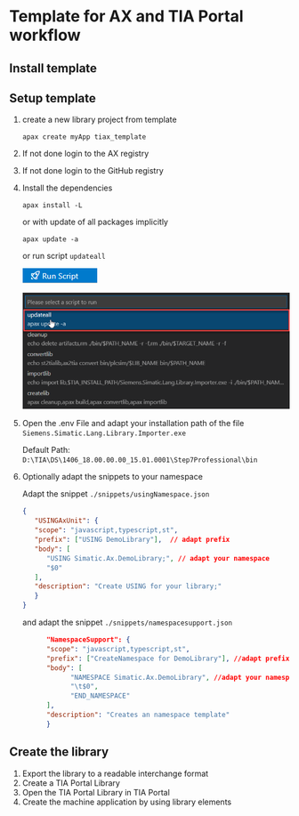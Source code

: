 # Template for AX and TIA Portal workflow

## Install template

## Setup template

1. create a new library project from template 
      ```cli
      apax create myApp tiax_template
      ```
1. If not done login to the AX registry
1. If not done login to the GitHub registry
1. Install the dependencies

   ```cli
   apax install -L 
   ```

   or with update of all packages implicitly 

   ```cli
   apax update -a
   ```
   
   or run script `updateall`

   ![](doc/runscript.png)

   ![](doc/select_updateall.png)

1. Open the .env File and adapt your installation path of the file `Siemens.Simatic.Lang.Library.Importer.exe`

      Default Path: `D:\TIA\DS\1406_18.00.00.00_15.01.0001\Step7Professional\bin`
      
1. Optionally adapt the snippets to your namespace

      Adapt the snippet `./snippets/usingNamespace.json`

      ```json
      {
         "USINGAxUnit": {
         "scope": "javascript,typescript,st",
         "prefix": ["USING DemoLibrary"],  // adapt prefix
         "body": [
            "USING Simatic.Ax.DemoLibrary;", // adapt your namespace
            "$0"
         ],
         "description": "Create USING for your library;"
         }    
      }
      ```

      and adapt the snippet `./snippets/namespacesupport.json`

      ```json 
            "NamespaceSupport": {
            "scope": "javascript,typescript,st",
            "prefix": ["CreateNamespace for DemoLibrary"], //adapt prefix
            "body": [
                  "NAMESPACE Simatic.Ax.DemoLibrary", //adapt your namespace
                  "\t$0",
                  "END_NAMESPACE"
            ],
            "description": "Creates an namespace template"
            }    
      ```

## Create the library

1. Export the library to a readable interchange format
1. Create a TIA Portal Library
1. Open the TIA Portal Library in TIA Portal
1. Create the machine application by using library elements
 